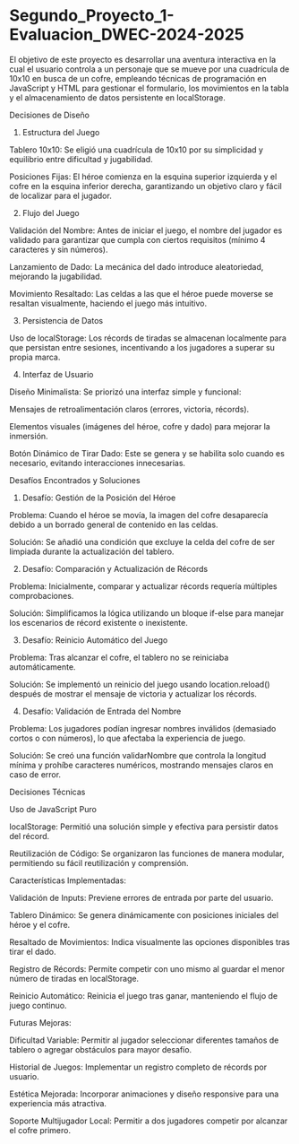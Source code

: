# Segundo_Proyecto_1-Evaluacion_DWEC-2024-2025
El objetivo de este proyecto es desarrollar una aventura interactiva en la cual el usuario controla a un personaje que se mueve por una cuadrícula de 10x10 en busca de un cofre, empleando técnicas de programación en JavaScript y HTML para gestionar el formulario, los movimientos en la tabla y el almacenamiento de datos persistente en localStorage.


Decisiones de Diseño 

1. Estructura del Juego 

Tablero 10x10: Se eligió una cuadrícula de 10x10 por su simplicidad y equilibrio entre dificultad y jugabilidad. 

Posiciones Fijas: El héroe comienza en la esquina superior izquierda y el cofre en la esquina inferior derecha, garantizando un objetivo claro y fácil de localizar para el jugador. 

2. Flujo del Juego 

Validación del Nombre: Antes de iniciar el juego, el nombre del jugador es validado para garantizar que cumpla con ciertos requisitos (mínimo 4 caracteres y sin números). 

Lanzamiento de Dado: La mecánica del dado introduce aleatoriedad, mejorando la jugabilidad. 

Movimiento Resaltado: Las celdas a las que el héroe puede moverse se resaltan visualmente, haciendo el juego más intuitivo. 


3. Persistencia de Datos 

Uso de localStorage: Los récords de tiradas se almacenan localmente para que persistan entre sesiones, incentivando a los jugadores a superar su propia marca. 

4. Interfaz de Usuario 

Diseño Minimalista: Se priorizó una interfaz simple y funcional: 

Mensajes de retroalimentación claros (errores, victoria, récords). 

Elementos visuales (imágenes del héroe, cofre y dado) para mejorar la inmersión. 

Botón Dinámico de Tirar Dado: Este se genera y se habilita solo cuando es necesario, evitando interacciones innecesarias. 

 

Desafíos Encontrados y Soluciones 

1. Desafío: Gestión de la Posición del Héroe 

Problema: Cuando el héroe se movía, la imagen del cofre desaparecía debido a un borrado general de contenido en las celdas. 

Solución: Se añadió una condición que excluye la celda del cofre de ser limpiada durante la actualización del tablero. 

 

2. Desafío: Comparación y Actualización de Récords 

Problema: Inicialmente, comparar y actualizar récords requería múltiples comprobaciones. 

Solución: Simplificamos la lógica utilizando un bloque if-else para manejar los escenarios de récord existente o inexistente. 

 

 

 

3. Desafío: Reinicio Automático del Juego 

Problema: Tras alcanzar el cofre, el tablero no se reiniciaba automáticamente. 

Solución: Se implementó un reinicio del juego usando location.reload() después de mostrar el mensaje de victoria y actualizar los récords. 

 

4. Desafío: Validación de Entrada del Nombre 

Problema: Los jugadores podían ingresar nombres inválidos (demasiado cortos o con números), lo que afectaba la experiencia de juego. 

Solución: Se creó una función validarNombre que controla la longitud mínima y prohíbe caracteres numéricos, mostrando mensajes claros en caso de error. 

 

Decisiones Técnicas 

Uso de JavaScript Puro 

localStorage: Permitió una solución simple y efectiva para persistir datos del récord. 

Reutilización de Código: Se organizaron las funciones de manera modular, permitiendo su fácil reutilización y comprensión. 

 

Características Implementadas: 

Validación de Inputs: Previene errores de entrada por parte del usuario. 

Tablero Dinámico: Se genera dinámicamente con posiciones iniciales del héroe y el cofre. 

Resaltado de Movimientos: Indica visualmente las opciones disponibles tras tirar el dado. 

 

Registro de Récords: Permite competir con uno mismo al guardar el menor número de tiradas en localStorage. 

Reinicio Automático: Reinicia el juego tras ganar, manteniendo el flujo de juego continuo. 

 

Futuras Mejoras: 

Dificultad Variable: Permitir al jugador seleccionar diferentes tamaños de tablero o agregar obstáculos para mayor desafío. 

Historial de Juegos: Implementar un registro completo de récords por usuario. 

Estética Mejorada: Incorporar animaciones y diseño responsive para una experiencia más atractiva. 

Soporte Multijugador Local: Permitir a dos jugadores competir por alcanzar el cofre primero. 

 

 

 

